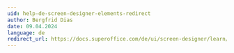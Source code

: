 ```yaml
---
uid: help-de-screen-designer-elements-redirect
author: Bergfrid Dias
date: 09.04.2024
language: de
redirect_url: https://docs.superoffice.com/de/ui/screen-designer/learn/edit-layout.html
---
```

